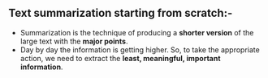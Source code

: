 ## Text summarization starting from scratch:-
  * Summarization is the technique of producing a **shorter version** of the large text with the **major points**.
  * Day by day the information is getting higher. So, to take the appropriate action, we need to extract the **least, meaningful, important information**.
